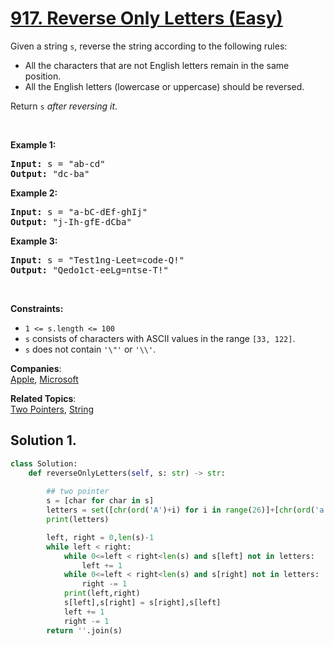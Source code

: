 # [917. Reverse Only Letters (Easy)](https://leetcode.com/problems/reverse-only-letters/)

<p>Given a string <code>s</code>, reverse the string according to the following rules:</p>

<ul>
	<li>All the characters that are not English letters remain in the same position.</li>
	<li>All the English letters (lowercase or uppercase) should be reversed.</li>
</ul>

<p>Return <code>s</code><em> after reversing it</em>.</p>

<p>&nbsp;</p>
<p><strong>Example 1:</strong></p>
<pre><strong>Input:</strong> s = "ab-cd"
<strong>Output:</strong> "dc-ba"
</pre><p><strong>Example 2:</strong></p>
<pre><strong>Input:</strong> s = "a-bC-dEf-ghIj"
<strong>Output:</strong> "j-Ih-gfE-dCba"
</pre><p><strong>Example 3:</strong></p>
<pre><strong>Input:</strong> s = "Test1ng-Leet=code-Q!"
<strong>Output:</strong> "Qedo1ct-eeLg=ntse-T!"
</pre>
<p>&nbsp;</p>
<p><strong>Constraints:</strong></p>

<ul>
	<li><code>1 &lt;= s.length &lt;= 100</code></li>
	<li><code>s</code> consists of characters with ASCII values in the range <code>[33, 122]</code>.</li>
	<li><code>s</code> does not contain <code>'\"'</code> or <code>'\\'</code>.</li>
</ul>


**Companies**:  
[Apple](https://leetcode.com/company/apple), [Microsoft](https://leetcode.com/company/microsoft)

**Related Topics**:  
[Two Pointers](https://leetcode.com/tag/two-pointers/), [String](https://leetcode.com/tag/string/)

## Solution 1.

```py
class Solution:
    def reverseOnlyLetters(self, s: str) -> str:
        
        ## two pointer
        s = [char for char in s]
        letters = set([chr(ord('A')+i) for i in range(26)]+[chr(ord('a')+i) for i in range(26)])
        print(letters)

        left, right = 0,len(s)-1
        while left < right:
            while 0<=left < right<len(s) and s[left] not in letters:
                left += 1
            while 0<=left < right<len(s) and s[right] not in letters:
                right -= 1
            print(left,right)
            s[left],s[right] = s[right],s[left]
            left += 1
            right -= 1
        return ''.join(s)
                
            

```